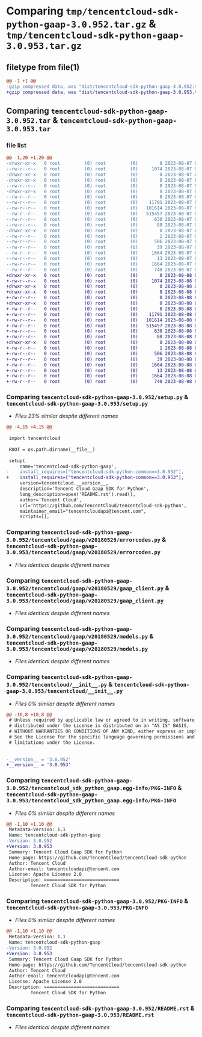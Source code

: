 # Comparing `tmp/tencentcloud-sdk-python-gaap-3.0.952.tar.gz` & `tmp/tencentcloud-sdk-python-gaap-3.0.953.tar.gz`

## filetype from file(1)

```diff
@@ -1 +1 @@
-gzip compressed data, was "dist/tencentcloud-sdk-python-gaap-3.0.952.tar", last modified: Mon Aug  7 08:54:13 2023, max compression
+gzip compressed data, was "dist/tencentcloud-sdk-python-gaap-3.0.953.tar", last modified: Tue Aug  8 00:25:25 2023, max compression
```

## Comparing `tencentcloud-sdk-python-gaap-3.0.952.tar` & `tencentcloud-sdk-python-gaap-3.0.953.tar`

### file list

```diff
@@ -1,20 +1,20 @@
-drwxr-xr-x   0 root         (0) root         (0)        0 2023-08-07 08:54:13.000000 tencentcloud-sdk-python-gaap-3.0.952/
--rw-r--r--   0 root         (0) root         (0)     1074 2023-08-07 08:54:13.000000 tencentcloud-sdk-python-gaap-3.0.952/setup.py
-drwxr-xr-x   0 root         (0) root         (0)        0 2023-08-07 08:54:13.000000 tencentcloud-sdk-python-gaap-3.0.952/tencentcloud/
-drwxr-xr-x   0 root         (0) root         (0)        0 2023-08-07 08:54:13.000000 tencentcloud-sdk-python-gaap-3.0.952/tencentcloud/gaap/
--rw-r--r--   0 root         (0) root         (0)        0 2023-08-07 08:54:13.000000 tencentcloud-sdk-python-gaap-3.0.952/tencentcloud/gaap/__init__.py
-drwxr-xr-x   0 root         (0) root         (0)        0 2023-08-07 08:54:13.000000 tencentcloud-sdk-python-gaap-3.0.952/tencentcloud/gaap/v20180529/
--rw-r--r--   0 root         (0) root         (0)        0 2023-08-07 08:54:13.000000 tencentcloud-sdk-python-gaap-3.0.952/tencentcloud/gaap/v20180529/__init__.py
--rw-r--r--   0 root         (0) root         (0)    11791 2023-08-07 08:54:13.000000 tencentcloud-sdk-python-gaap-3.0.952/tencentcloud/gaap/v20180529/errorcodes.py
--rw-r--r--   0 root         (0) root         (0)   101614 2023-08-07 08:54:13.000000 tencentcloud-sdk-python-gaap-3.0.952/tencentcloud/gaap/v20180529/gaap_client.py
--rw-r--r--   0 root         (0) root         (0)   515457 2023-08-07 08:54:13.000000 tencentcloud-sdk-python-gaap-3.0.952/tencentcloud/gaap/v20180529/models.py
--rw-r--r--   0 root         (0) root         (0)      630 2023-08-07 08:54:13.000000 tencentcloud-sdk-python-gaap-3.0.952/tencentcloud/__init__.py
--rw-r--r--   0 root         (0) root         (0)       88 2023-08-07 08:54:13.000000 tencentcloud-sdk-python-gaap-3.0.952/setup.cfg
-drwxr-xr-x   0 root         (0) root         (0)        0 2023-08-07 08:54:13.000000 tencentcloud-sdk-python-gaap-3.0.952/tencentcloud_sdk_python_gaap.egg-info/
--rw-r--r--   0 root         (0) root         (0)        1 2023-08-07 08:54:13.000000 tencentcloud-sdk-python-gaap-3.0.952/tencentcloud_sdk_python_gaap.egg-info/dependency_links.txt
--rw-r--r--   0 root         (0) root         (0)      506 2023-08-07 08:54:13.000000 tencentcloud-sdk-python-gaap-3.0.952/tencentcloud_sdk_python_gaap.egg-info/SOURCES.txt
--rw-r--r--   0 root         (0) root         (0)       39 2023-08-07 08:54:13.000000 tencentcloud-sdk-python-gaap-3.0.952/tencentcloud_sdk_python_gaap.egg-info/requires.txt
--rw-r--r--   0 root         (0) root         (0)     1664 2023-08-07 08:54:13.000000 tencentcloud-sdk-python-gaap-3.0.952/tencentcloud_sdk_python_gaap.egg-info/PKG-INFO
--rw-r--r--   0 root         (0) root         (0)       13 2023-08-07 08:54:13.000000 tencentcloud-sdk-python-gaap-3.0.952/tencentcloud_sdk_python_gaap.egg-info/top_level.txt
--rw-r--r--   0 root         (0) root         (0)     1664 2023-08-07 08:54:13.000000 tencentcloud-sdk-python-gaap-3.0.952/PKG-INFO
--rw-r--r--   0 root         (0) root         (0)      740 2023-08-07 08:54:13.000000 tencentcloud-sdk-python-gaap-3.0.952/README.rst
+drwxr-xr-x   0 root         (0) root         (0)        0 2023-08-08 00:25:25.000000 tencentcloud-sdk-python-gaap-3.0.953/
+-rw-r--r--   0 root         (0) root         (0)     1074 2023-08-08 00:25:24.000000 tencentcloud-sdk-python-gaap-3.0.953/setup.py
+drwxr-xr-x   0 root         (0) root         (0)        0 2023-08-08 00:25:25.000000 tencentcloud-sdk-python-gaap-3.0.953/tencentcloud/
+drwxr-xr-x   0 root         (0) root         (0)        0 2023-08-08 00:25:25.000000 tencentcloud-sdk-python-gaap-3.0.953/tencentcloud/gaap/
+-rw-r--r--   0 root         (0) root         (0)        0 2023-08-08 00:25:24.000000 tencentcloud-sdk-python-gaap-3.0.953/tencentcloud/gaap/__init__.py
+drwxr-xr-x   0 root         (0) root         (0)        0 2023-08-08 00:25:25.000000 tencentcloud-sdk-python-gaap-3.0.953/tencentcloud/gaap/v20180529/
+-rw-r--r--   0 root         (0) root         (0)        0 2023-08-08 00:25:24.000000 tencentcloud-sdk-python-gaap-3.0.953/tencentcloud/gaap/v20180529/__init__.py
+-rw-r--r--   0 root         (0) root         (0)    11791 2023-08-08 00:25:24.000000 tencentcloud-sdk-python-gaap-3.0.953/tencentcloud/gaap/v20180529/errorcodes.py
+-rw-r--r--   0 root         (0) root         (0)   101614 2023-08-08 00:25:24.000000 tencentcloud-sdk-python-gaap-3.0.953/tencentcloud/gaap/v20180529/gaap_client.py
+-rw-r--r--   0 root         (0) root         (0)   515457 2023-08-08 00:25:24.000000 tencentcloud-sdk-python-gaap-3.0.953/tencentcloud/gaap/v20180529/models.py
+-rw-r--r--   0 root         (0) root         (0)      630 2023-08-08 00:25:24.000000 tencentcloud-sdk-python-gaap-3.0.953/tencentcloud/__init__.py
+-rw-r--r--   0 root         (0) root         (0)       88 2023-08-08 00:25:25.000000 tencentcloud-sdk-python-gaap-3.0.953/setup.cfg
+drwxr-xr-x   0 root         (0) root         (0)        0 2023-08-08 00:25:25.000000 tencentcloud-sdk-python-gaap-3.0.953/tencentcloud_sdk_python_gaap.egg-info/
+-rw-r--r--   0 root         (0) root         (0)        1 2023-08-08 00:25:25.000000 tencentcloud-sdk-python-gaap-3.0.953/tencentcloud_sdk_python_gaap.egg-info/dependency_links.txt
+-rw-r--r--   0 root         (0) root         (0)      506 2023-08-08 00:25:25.000000 tencentcloud-sdk-python-gaap-3.0.953/tencentcloud_sdk_python_gaap.egg-info/SOURCES.txt
+-rw-r--r--   0 root         (0) root         (0)       39 2023-08-08 00:25:25.000000 tencentcloud-sdk-python-gaap-3.0.953/tencentcloud_sdk_python_gaap.egg-info/requires.txt
+-rw-r--r--   0 root         (0) root         (0)     1664 2023-08-08 00:25:25.000000 tencentcloud-sdk-python-gaap-3.0.953/tencentcloud_sdk_python_gaap.egg-info/PKG-INFO
+-rw-r--r--   0 root         (0) root         (0)       13 2023-08-08 00:25:25.000000 tencentcloud-sdk-python-gaap-3.0.953/tencentcloud_sdk_python_gaap.egg-info/top_level.txt
+-rw-r--r--   0 root         (0) root         (0)     1664 2023-08-08 00:25:25.000000 tencentcloud-sdk-python-gaap-3.0.953/PKG-INFO
+-rw-r--r--   0 root         (0) root         (0)      740 2023-08-08 00:25:24.000000 tencentcloud-sdk-python-gaap-3.0.953/README.rst
```

### Comparing `tencentcloud-sdk-python-gaap-3.0.952/setup.py` & `tencentcloud-sdk-python-gaap-3.0.953/setup.py`

 * *Files 23% similar despite different names*

```diff
@@ -4,15 +4,15 @@
 
 import tencentcloud
 
 ROOT = os.path.dirname(__file__)
 
 setup(
     name='tencentcloud-sdk-python-gaap',
-    install_requires=["tencentcloud-sdk-python-common==3.0.952"],
+    install_requires=["tencentcloud-sdk-python-common==3.0.953"],
     version=tencentcloud.__version__,
     description='Tencent Cloud Gaap SDK for Python',
     long_description=open('README.rst').read(),
     author='Tencent Cloud',
     url='https://github.com/TencentCloud/tencentcloud-sdk-python',
     maintainer_email="tencentcloudapi@tencent.com",
     scripts=[],
```

### Comparing `tencentcloud-sdk-python-gaap-3.0.952/tencentcloud/gaap/v20180529/errorcodes.py` & `tencentcloud-sdk-python-gaap-3.0.953/tencentcloud/gaap/v20180529/errorcodes.py`

 * *Files identical despite different names*

### Comparing `tencentcloud-sdk-python-gaap-3.0.952/tencentcloud/gaap/v20180529/gaap_client.py` & `tencentcloud-sdk-python-gaap-3.0.953/tencentcloud/gaap/v20180529/gaap_client.py`

 * *Files identical despite different names*

### Comparing `tencentcloud-sdk-python-gaap-3.0.952/tencentcloud/gaap/v20180529/models.py` & `tencentcloud-sdk-python-gaap-3.0.953/tencentcloud/gaap/v20180529/models.py`

 * *Files identical despite different names*

### Comparing `tencentcloud-sdk-python-gaap-3.0.952/tencentcloud/__init__.py` & `tencentcloud-sdk-python-gaap-3.0.953/tencentcloud/__init__.py`

 * *Files 0% similar despite different names*

```diff
@@ -10,8 +10,8 @@
 # Unless required by applicable law or agreed to in writing, software
 # distributed under the License is distributed on an "AS IS" BASIS,
 # WITHOUT WARRANTIES OR CONDITIONS OF ANY KIND, either express or implied.
 # See the License for the specific language governing permissions and
 # limitations under the License.
 
 
-__version__ = '3.0.952'
+__version__ = '3.0.953'
```

### Comparing `tencentcloud-sdk-python-gaap-3.0.952/tencentcloud_sdk_python_gaap.egg-info/PKG-INFO` & `tencentcloud-sdk-python-gaap-3.0.953/tencentcloud_sdk_python_gaap.egg-info/PKG-INFO`

 * *Files 0% similar despite different names*

```diff
@@ -1,10 +1,10 @@
 Metadata-Version: 1.1
 Name: tencentcloud-sdk-python-gaap
-Version: 3.0.952
+Version: 3.0.953
 Summary: Tencent Cloud Gaap SDK for Python
 Home-page: https://github.com/TencentCloud/tencentcloud-sdk-python
 Author: Tencent Cloud
 Author-email: tencentcloudapi@tencent.com
 License: Apache License 2.0
 Description: ============================
         Tencent Cloud SDK for Python
```

### Comparing `tencentcloud-sdk-python-gaap-3.0.952/PKG-INFO` & `tencentcloud-sdk-python-gaap-3.0.953/PKG-INFO`

 * *Files 0% similar despite different names*

```diff
@@ -1,10 +1,10 @@
 Metadata-Version: 1.1
 Name: tencentcloud-sdk-python-gaap
-Version: 3.0.952
+Version: 3.0.953
 Summary: Tencent Cloud Gaap SDK for Python
 Home-page: https://github.com/TencentCloud/tencentcloud-sdk-python
 Author: Tencent Cloud
 Author-email: tencentcloudapi@tencent.com
 License: Apache License 2.0
 Description: ============================
         Tencent Cloud SDK for Python
```

### Comparing `tencentcloud-sdk-python-gaap-3.0.952/README.rst` & `tencentcloud-sdk-python-gaap-3.0.953/README.rst`

 * *Files identical despite different names*

